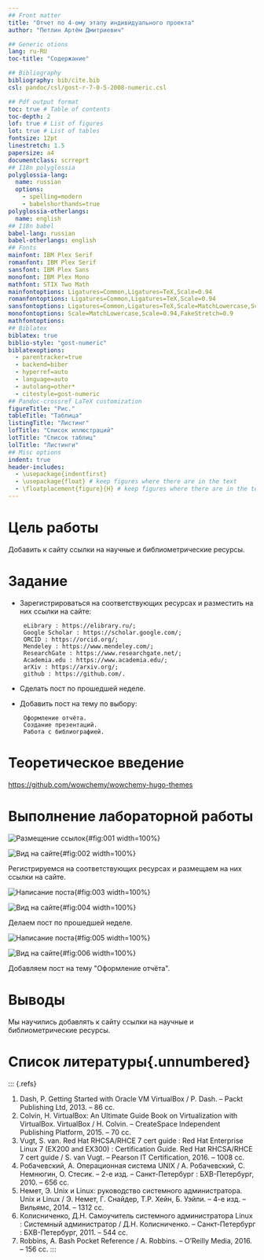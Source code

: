 ```yaml
---
## Front matter
title: "Отчет по 4-ому этапу индивидуального проекта"
author: "Петлин Артём Дмитриевич"

## Generic otions
lang: ru-RU
toc-title: "Содержание"

## Bibliography
bibliography: bib/cite.bib
csl: pandoc/csl/gost-r-7-0-5-2008-numeric.csl

## Pdf output format
toc: true # Table of contents
toc-depth: 2
lof: true # List of figures
lot: true # List of tables
fontsize: 12pt
linestretch: 1.5
papersize: a4
documentclass: scrreprt
## I18n polyglossia
polyglossia-lang:
  name: russian
  options:
	- spelling=modern
	- babelshorthands=true
polyglossia-otherlangs:
  name: english
## I18n babel
babel-lang: russian
babel-otherlangs: english
## Fonts
mainfont: IBM Plex Serif
romanfont: IBM Plex Serif
sansfont: IBM Plex Sans
monofont: IBM Plex Mono
mathfont: STIX Two Math
mainfontoptions: Ligatures=Common,Ligatures=TeX,Scale=0.94
romanfontoptions: Ligatures=Common,Ligatures=TeX,Scale=0.94
sansfontoptions: Ligatures=Common,Ligatures=TeX,Scale=MatchLowercase,Scale=0.94
monofontoptions: Scale=MatchLowercase,Scale=0.94,FakeStretch=0.9
mathfontoptions:
## Biblatex
biblatex: true
biblio-style: "gost-numeric"
biblatexoptions:
  - parentracker=true
  - backend=biber
  - hyperref=auto
  - language=auto
  - autolang=other*
  - citestyle=gost-numeric
## Pandoc-crossref LaTeX customization
figureTitle: "Рис."
tableTitle: "Таблица"
listingTitle: "Листинг"
lofTitle: "Список иллюстраций"
lotTitle: "Список таблиц"
lolTitle: "Листинги"
## Misc options
indent: true
header-includes:
  - \usepackage{indentfirst}
  - \usepackage{float} # keep figures where there are in the text
  - \floatplacement{figure}{H} # keep figures where there are in the text
---
```


# Цель работы

Добавить к сайту ссылки на научные и библиометрические ресурсы.

# Задание

- Зарегистрироваться на соответствующих ресурсах и разместить на них ссылки на сайте:  
   
       eLibrary : https://elibrary.ru/;  
       Google Scholar : https://scholar.google.com/;  
       ORCID : https://orcid.org/;  
       Mendeley : https://www.mendeley.com/;  
       ResearchGate : https://www.researchgate.net/;  
       Academia.edu : https://www.academia.edu/;  
       arXiv : https://arxiv.org/;  
       github : https://github.com/.  
       
- Сделать пост по прошедшей неделе.
- Добавить пост на тему по выбору:
   
       Оформление отчёта.  
       Создание презентаций.  
       Работа с библиографией.  


# Теоретическое введение

https://github.com/wowchemy/wowchemy-hugo-themes

# Выполнение лабораторной работы

![Размещение ссылок](image/1.jpg){#fig:001 width=100%}

![Вид на сайте](image/2.jpg){#fig:002 width=100%}

Регистрируемся на соответствующих ресурсах и размещаем на них ссылки на сайте.

![Написание поста](image/3.jpg){#fig:003 width=100%}

![Вид на сайте](image/4.jpg){#fig:004 width=100%}

Делаем пост по прошедшей неделе.

![Написание поста](image/5.jpg){#fig:005 width=100%}

![Вид на сайте](image/6.jpg){#fig:006 width=100%}

Добавляем пост на тему "Оформление отчёта".

# Выводы

Мы научились добавлять к сайту ссылки на научные и библиометрические ресурсы.

# Список литературы{.unnumbered}

::: {.refs}
1. Dash, P. Getting Started with Oracle VM VirtualBox / P. Dash. – Packt Publishing Ltd, 2013. – 86 сс.
2. Colvin, H. VirtualBox: An Ultimate Guide Book on Virtualization with VirtualBox. VirtualBox / H. Colvin. – CreateSpace Independent Publishing Platform, 2015. – 70 сс.
3. Vugt, S. van. Red Hat RHCSA/RHCE 7 cert guide : Red Hat Enterprise Linux 7 (EX200 and EX300) : Certification Guide. Red Hat RHCSA/RHCE 7 cert guide / S. van Vugt. – Pearson IT Certification, 2016. – 1008 сс.
4. Робачевский, А. Операционная система UNIX / А. Робачевский, С. Немнюгин, О. Стесик. – 2-е изд. – Санкт-Петербург : БХВ-Петербург, 2010. – 656 сс.
5. Немет, Э. Unix и Linux: руководство системного администратора. Unix и Linux / Э. Немет, Г. Снайдер, Т.Р. Хейн, Б. Уэйли. – 4-е изд. – Вильямс, 2014. – 1312 сс.
6. Колисниченко, Д.Н. Самоучитель системного администратора Linux : Системный администратор / Д.Н. Колисниченко. – Санкт-Петербург : БХВ-Петербург, 2011. – 544 сс.
7. Robbins, A. Bash Pocket Reference / A. Robbins. – O’Reilly Media, 2016. – 156 сс.
:::
